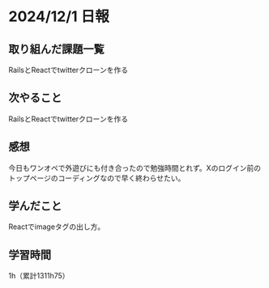 # 2024/12/1 日報
## 取り組んだ課題一覧
RailsとReactでtwitterクローンを作る


## 次やること
RailsとReactでtwitterクローンを作る

## 感想
今日もワンオペで外遊びにも付き合ったので勉強時間とれず。Xのログイン前のトップページのコーディングなので早く終わらせたい。

## 学んだこと
Reactでimageタグの出し方。

## 学習時間
1h（累計1311h75）

